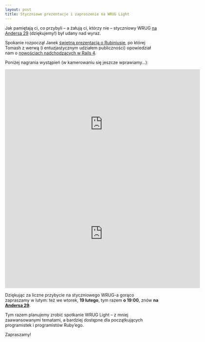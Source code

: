 ```yaml
---
layout: post
title: Styczniowe prezentacje i zaproszenie na WRUG Light
---
```


Jak pamiętają ci, co przybyli – a żałują ci, którzy nie
– styczniowy WRUG [na Andersa 29](http://panstwomiasto.pl)
(dziękujemy!) był udany nad wyraz.

Spokanie rozpoczął Janek [świetną prezentacją
o Rubiniusie](https://speakerdeck.com/jan/rubinius-niby-mri-ale-zupelnie-inaczej),
po której Tomash z werwą (i entuzjastycznym udziałem
publiczności) opowiedział nam o [nowościach nadchodzących
w Rails 4](http://tomash.wrug.eu/talks/).

Poniżej nagrania wystąpień (w kamerowaniu się jeszcze wprawiamy…):

<iframe width='640' height='360' src='http://www.youtube.com/embed/JN-UTKek8zg?rel=0' frameborder='0'>
</iframe>

<iframe width='640' height='360' src='http://www.youtube.com/embed/XkDwHW8rMcA?rel=0' frameborder='0'>
</iframe>

Dziękując za liczne przybycie na styczniowego WRUG-a gorąco
zapraszamy w lutym: też we wtorek, **19 lutego**, tym razem
**o 19:00**, znów **na [Andersa 29](http://panstwomiasto.pl)**.

Tym razem planujemy zrobić spotkanie WRUG Light
– z mniej zaawansowanymi tematami, a bardziej dostępne
dla początkujących programistek i programistów Ruby’ego.

Zapraszamy!

